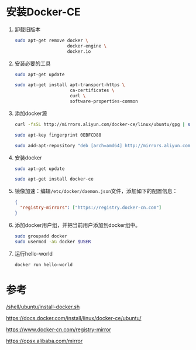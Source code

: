 # 安装Docker-CE

1. 卸载旧版本
    ```sh
    sudo apt-get remove docker \
                        docker-engine \
                        docker.io
    ```
2. 安装必要的工具
    ```sh
    sudo apt-get update
    
    sudo apt-get install apt-transport-https \
                         ca-certificates \
                         curl \
                         software-properties-common
    ```
3. 添加docker源
    ```sh
    curl -fsSL http://mirrors.aliyun.com/docker-ce/linux/ubuntu/gpg | sudo apt-key add -
    
    sudo apt-key fingerprint 0EBFCD88
    
    sudo add-apt-repository "deb [arch=amd64] http://mirrors.aliyun.com/docker-ce/linux/ubuntu $(lsb_release -cs) stable"
4. 安装docker
    ```sh
    sudo apt-get update
    
    sudo apt-get install docker-ce
    ```
5. 镜像加速：编辑`/etc/docker/daemon.json`文件，添加如下的配置信息：
    ```json
    {
      "registry-mirrors": ["https://registry.docker-cn.com"]
    }
    ```
6. 添加docker用户组，并把当前用户添加到docker组中。
    ```sh
    sudo groupadd docker
    sudo usermod -aG docker $USER
    ```
7. 运行hello-world
    ```sh
    docker run hello-world
    ```

# 参考

[/shell/ubuntu/install-docker.sh]

https://docs.docker.com/install/linux/docker-ce/ubuntu/

https://www.docker-cn.com/registry-mirror

https://opsx.alibaba.com/mirror

[/shell/ubuntu/install-docker.sh]:../shell/ubuntu/install-docker.sh